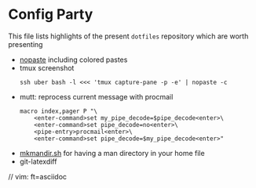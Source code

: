 # Config Party

This file lists highlights of the present `dotfiles` repository which are worth
presenting

  - [nopaste](utils/nopaste) including colored pastes
  - tmux screenshot
    ```
    ssh uber bash -l <<< 'tmux capture-pane -p -e' | nopaste -c
    ```
  - mutt:  reprocess current message with procmail
    ```
    macro index,pager P "\
        <enter-command>set my_pipe_decode=$pipe_decode<enter>\
        <enter-command>set pipe_decode=no<enter>\
        <pipe-entry>procmail<enter>\
        <enter-command>set pipe_decode=$my_pipe_decode<enter>"
    ```
  - [mkmandir.sh](mkmandir.sh) for having a man directory in your home file
  - git-latexdiff


// vim: ft=asciidoc

